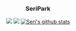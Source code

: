 <div align="center">

### SeriPark

<a href="https://velog.io/@seripark"><img src="https://img.shields.io/badge/Velog-20C997?style=flat-square&logo=Velog&logoColor=white"/></a>
<a href="qkrtpfl9228@gmail.com"><img src="https://img.shields.io/badge/qkrtpfl9228@gmail.com-EA4335?style=flat-square&logo=Gmail&logoColor=white"/></a>
[![Seri's github stats](https://github-readme-stats.vercel.app/api?seriparkdev=seriparkdev)](https://github.com/seriparkdev/github-readme-stats)
</div>
